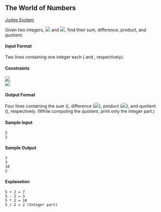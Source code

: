 ## The World of Numbers

[Judge System](https://www.hackerrank.com/challenges/bash-tutorials---the-world-of-numbers/problem)

Given two integers, <img src="https://latex.codecogs.com/svg.latex?\Large&space;X"> and <img src="https://latex.codecogs.com/svg.latex?\Large&space;Y">, find their sum, difference, product, and quotient.

#### Input Format

Two lines containing one integer each ( and , respectively).

#### Constraints

<img src="https://latex.codecogs.com/svg.latex?\Large&space;-100\le{X,Y}\le{100}"><br>
<img src="https://latex.codecogs.com/svg.latex?\Large&space;Y\neq{0}">

#### Output Format

Four lines containing the sum (), difference (<img src="https://latex.codecogs.com/svg.latex?\Large&space;X+Y">), product (<img src="https://latex.codecogs.com/svg.latex?\Large&space;X-Y">), and quotient (), respectively. 
(While computing the quotient, print only the integer part.)

#### Sample Input
```
5
2
```
#### Sample Output
```
7
3
10
2
```
#### Explanation
```
5 + 2 = 7 
5 - 2 = 3 
5 * 2 = 10 
5 / 2 = 2 (Integer part)
```
